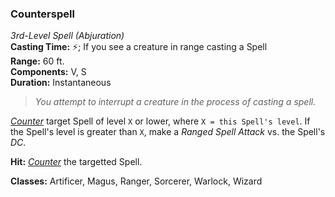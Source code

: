 ### Counterspell
*3rd-Level Spell (Abjuration)*  
**Casting Time:** ⚡; If you see a creature in range casting a Spell  
**Range:** 60 ft.  
**Components:** V, S  
**Duration:** Instantaneous  

> *You attempt to interrupt a creature in the process of casting a spell.*

*[Counter]* target Spell of level `X` or lower, where `X = this Spell's level`. If the Spell's level is greater than `X`, make a *Ranged Spell Attack* vs. the Spell's *DC*.

**Hit:** *[Counter]* the targetted Spell.

**Classes:** Artificer, Magus, Ranger, Sorcerer, Warlock, Wizard

[Counter]: ../../Rules/Spellcasting/Countering%20A%20Spell.md
